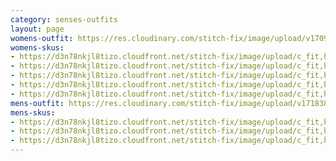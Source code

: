 ```yaml
---
category: senses-outfits
layout: page
womens-outfit: https://res.cloudinary.com/stitch-fix/image/upload/v1709166448/Style_studio/Styleshuffle/2023-09-13_W_ISOF_E22_9126.jpg
womens-skus:
- https://d3n78nkjl8tizo.cloudfront.net/stitch-fix/image/upload/c_fit,h_720,w_862/v1674627020/crhfijlkn10fzm7prqzr.jpg
- https://d3n78nkjl8tizo.cloudfront.net/stitch-fix/image/upload/c_fit,h_720,w_862/v1698860028/f7ocm5sfcre4ce3yktah.jpg
- https://d3n78nkjl8tizo.cloudfront.net/stitch-fix/image/upload/c_fit,h_720,w_862/v1694249676/ctihs2dcmlk9cv8jkb5s.jpg
- https://d3n78nkjl8tizo.cloudfront.net/stitch-fix/image/upload/c_fit,h_720,w_862/v1693553076/xj94iz6yoqt34duvxefr.jpg
- https://d3n78nkjl8tizo.cloudfront.net/stitch-fix/image/upload/c_fit,h_720,w_862/v1702621131/c2xomkgr6yxosc4reeqp.jpg
mens-outfit: https://res.cloudinary.com/stitch-fix/image/upload/v1718384035/onboarding/StyleFile/Mens/2023-01-18_Set_A_M_OLD_S_V14_1x1.jpg
mens-skus:
- https://d3n78nkjl8tizo.cloudfront.net/stitch-fix/image/upload/c_fit,h_720,w_862/v1650431059/sdv4bj43jb6tka1qmzb5.jpg
- https://d3n78nkjl8tizo.cloudfront.net/stitch-fix/image/upload/c_fit,h_720,w_862/v1663908478/ewmjsmztsvq9ykogyjfj.jpg
- https://d3n78nkjl8tizo.cloudfront.net/stitch-fix/image/upload/c_fit,h_720,w_862/v1654551059/tey55jmq8390wkyhckfp.jpg
---
```


